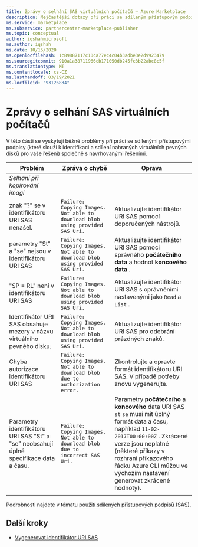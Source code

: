 ```yaml
---
title: Zprávy o selhání SAS virtuálních počítačů – Azure Marketplace
description: Nejčastější dotazy při práci se sdíleným přístupovým podpisem (SAS)
ms.service: marketplace
ms.subservice: partnercenter-marketplace-publisher
ms.topic: conceptual
author: iqshahmicrosoft
ms.author: iqshah
ms.date: 10/15/2020
ms.openlocfilehash: 1c89887117c10ca77ec4c04b3adbe3e2d9923479
ms.sourcegitcommit: 910a1a38711966cb171050db245fc3b22abc8c5f
ms.translationtype: MT
ms.contentlocale: cs-CZ
ms.lasthandoff: 03/19/2021
ms.locfileid: "93126834"
---
```

# <a name="virtual-machine-sas-failure-messages"></a>Zprávy o selhání SAS virtuálních počítačů

V této části se vyskytují běžné problémy při práci se sdílenými přístupovými podpisy (které slouží k identifikaci a sdílení nahraných virtuálních pevných disků pro vaše řešení) společně s navrhovanými řešeními.

| Problém | Zpráva o chybě | Oprava |
| --------- | ------------------- | ------- |
| *Selhání při kopírování imagí* |  |  |
| znak "?" se v identifikátoru URI SAS nenašel. | `Failure: Copying Images. Not able to download blob using provided SAS Uri.` | Aktualizujte identifikátor URI SAS pomocí doporučených nástrojů. |
| parametry "St" a "se" nejsou v identifikátoru URI SAS | `Failure: Copying Images. Not able to download blob using provided SAS Uri.` | Aktualizujte identifikátor URI SAS pomocí správného **počátečního data** a hodnot **koncového data** . |
| "SP = RL" není v identifikátoru URI SAS | `Failure: Copying Images. Not able to download blob using provided SAS Uri.` | Aktualizujte identifikátor URI SAS s oprávněními nastavenými jako `Read` a `List` . |
| Identifikátor URI SAS obsahuje mezery v názvu virtuálního pevného disku. | `Failure: Copying Images. Not able to download blob using provided SAS Uri.` | Aktualizujte identifikátor URI SAS pro odebrání prázdných znaků. |
| Chyba autorizace identifikátoru URI SAS | `Failure: Copying Images. Not able to download blob due to authorization error.` | Zkontrolujte a opravte formát identifikátoru URI SAS. V případě potřeby znovu vygenerujte. |
| Parametry identifikátoru URI SAS "St" a "se" neobsahují úplné specifikace data a času. | `Failure: Copying Images. Not able to download blob due to incorrect SAS Uri.` | Parametry **počátečního** a **koncového** data URI SAS `st` `se` musí mít úplný formát data a času, například `11-02-2017T00:00:00Z` . Zkrácené verze jsou neplatné (některé příkazy v rozhraní příkazového řádku Azure CLI můžou ve výchozím nastavení generovat zkrácené hodnoty). |
|  |  |  |

Podrobnosti najdete v tématu [použití sdílených přístupových podpisů (SAS)](../storage/common/storage-sas-overview.md).

## <a name="next-steps"></a>Další kroky

- [Vygenerovat identifikátor URI SAS](azure-vm-get-sas-uri.md)